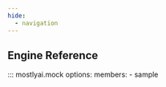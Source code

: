 ```yaml
---
hide:
  - navigation
---
```


## Engine Reference

::: mostlyai.mock
    options:
        members:
            - sample
